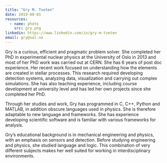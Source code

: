 ```yaml
---
title: "Gry M. Tveten"
date: 2019-08-01
resources:
  - name: photo
    src: gry.png
linkedin: https://www.linkedin.com/in/gry-m-tveten
email: gry@xal.no
---
```

Gry is a curious, efficient and pragmatic problem solver. She completed her PhD in experimental nuclear physics at the University of Oslo in 2013 and most of her PhD work was carried out at CERN. She has 6 years of post doc experience. Her recent work focused on understanding how the elements are created in stellar processes. This research required developing detection systems, analyzing data, visualization and carrying out complex simulations. She has also teaching experience, including course development at university level and has led her own projects since she completed her PhD.

<!--more-->

Through her studies and work, Gry has programmed in C, C++, Python and MATLAB, in addition obscure languages used in physics. She is therefore adaptable to new language and frameworks. She has experience developing scientific software and is familiar with various frameworks for analysis. 

Gry’s educational background is in mechanical engineering and physics, with an emphasis on sensors and detection. Before studying engineering and physics, she studied language and logic. This combination of very different subjects makes her well suited for working in interdisciplinary environments. 

